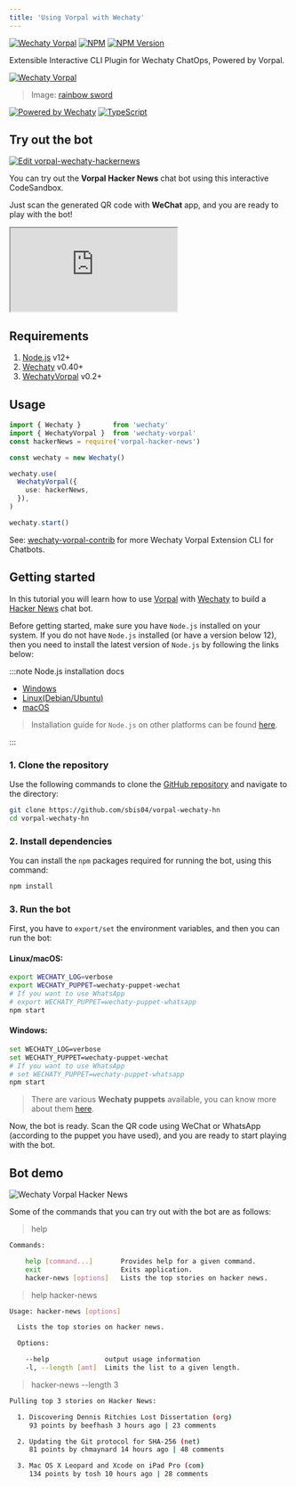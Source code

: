 ```yaml
---
title: 'Using Vorpal with Wechaty'
---
```


[![Wechaty Vorpal](https://img.shields.io/badge/Wechaty-Vorpal-brightgreen.svg)](https://github.com/wechaty/wechaty-vorpal)
[![NPM](https://github.com/wechaty/wechaty-vorpal/workflows/NPM/badge.svg)](https://github.com/wechaty/wechaty-vorpal/actions?query=workflow%3ANPM)
 [![NPM Version](https://img.shields.io/npm/v/wechaty-vorpal?color=brightgreen)](https://www.npmjs.com/package/wechaty-vorpal)

Extensible Interactive CLI Plugin for Wechaty ChatOps, Powered by Vorpal.

[![Wechaty Vorpal](https://wechaty.github.io/wechaty-vorpal/images/wechaty-vorpal.png)](https://github.com/wechaty/wechaty-vorpal)

> Image: [rainbow sword](http://pixelartmaker.com/art/3008b950f5ab168)

[![Powered by Wechaty](https://img.shields.io/badge/Powered%20By-Wechaty-brightgreen.svg)](https://github.com/Wechaty/wechaty)
[![TypeScript](https://img.shields.io/badge/%3C%2F%3E-TypeScript-blue.svg)](https://www.typescriptlang.org/)

## Try out the bot 

[![Edit vorpal-wechaty-hackernews](https://codesandbox.io/static/img/play-codesandbox.svg)](https://codesandbox.io/s/github/sbis04/vorpal-wechaty-hackernews/tree/main/?fontsize=12&hidenavigation=1&module=%2Fvorpal-bot.ts&theme=dark)

You can try out the **Vorpal Hacker News** chat bot using this interactive CodeSandbox.

Just scan the generated QR code with **WeChat** app, and you are ready to play with the bot!

<iframe 
  class="codesandbox"
  src="https://codesandbox.io/embed/github/sbis04/vorpal-wechaty-hackernews/tree/main/?fontsize=12&hidenavigation=1&module=%2Fvorpal-bot.ts&theme=dark"
  title="vorpal-wechaty-hackernews"
  sandbox="allow-forms allow-modals allow-popups allow-same-origin allow-scripts"
></iframe>

## Requirements

1. [Node.js](https://nodejs.org/en/download) v12+
2. [Wechaty](https://github.com/wechaty/wechaty) v0.40+
3. [WechatyVorpal](https://github.com/wechaty/wechaty-vorpal) v0.2+

## Usage

```ts
import { Wechaty }        from 'wechaty'
import { WechatyVorpal }  from 'wechaty-vorpal'
const hackerNews = require('vorpal-hacker-news')

const wechaty = new Wechaty()

wechaty.use(
  WechatyVorpal({
    use: hackerNews,
  }),
)

wechaty.start()
```

See: [wechaty-vorpal-contrib](https://github.com/wechaty/wechaty-vorpal-contrib) for more Wechaty Vorpal Extension CLI for Chatbots.

## Getting started

In this tutorial you will learn how to use [Vorpal](https://github.com/wechaty/wechaty-vorpal) with [Wechaty](https://wechaty.js.org/) to build a [Hacker News](https://news.ycombinator.com/) chat bot. 

Before getting started, make sure you have `Node.js` installed on your system. If you do not have `Node.js` installed (or have a version below 12), then you need to install the latest version of `Node.js` by following the links below:

:::note Node.js installation docs

* [Windows](https://nodejs.org/en/download/package-manager/#windows)
* [Linux\(Debian/Ubuntu\)](https://nodejs.org/en/download/package-manager/#debian-and-ubuntu-based-linux-distributions)
* [macOS](https://nodejs.org/en/download/package-manager/#macos)

> Installation guide for `Node.js` on other platforms can be found [here](https://nodejs.org/en/download/package-manager/).

:::

### 1. Clone the repository

Use the following commands to clone the [GitHub repository](https://github.com/sbis04/vorpal-wechaty-hn) and navigate to the directory:

```bash
git clone https://github.com/sbis04/vorpal-wechaty-hn
cd vorpal-wechaty-hn
```

### 2. Install dependencies

You can install the `npm` packages required for running the bot, using this command:

```sh
npm install
```

### 3. Run the bot

First, you have to `export/set` the environment variables, and then you can run the bot:

#### Linux/macOS:

```bash
export WECHATY_LOG=verbose
export WECHATY_PUPPET=wechaty-puppet-wechat
# If you want to use WhatsApp
# export WECHATY_PUPPET=wechaty-puppet-whatsapp
npm start
```

#### Windows:

```bash
set WECHATY_LOG=verbose
set WECHATY_PUPPET=wechaty-puppet-wechat
# If you want to use WhatsApp
# set WECHATY_PUPPET=wechaty-puppet-whatsapp
npm start
```

> There are various **Wechaty puppets** available, you can know more about them [here](https://github.com/wechaty/wechaty-getting-started#working-with-different-puppets).

Now, the bot is ready. Scan the QR code using WeChat or WhatsApp (according to the puppet you have used), and you are ready to start playing with the bot.

## Bot demo

![Wechaty Vorpal Hacker News](https://wechaty.github.io/wechaty-vorpal/images/wechaty-vorpal-hacker-news.png)

Some of the commands that you can try out with the bot are as follows:

> help

```sh
Commands:

    help [command...]       Provides help for a given command.
    exit                    Exits application.
    hacker-news [options]   Lists the top stories on hacker news.
```

> help hacker-news

```sh
Usage: hacker-news [options]

  Lists the top stories on hacker news.

  Options:

    --help              output usage information
    -l, --length [amt]  Limits the list to a given length.
```

> hacker-news --length 3

```sh
Pulling top 3 stories on Hacker News:

  1. Discovering Dennis Ritchies Lost Dissertation (org)
     93 points by beefhash 3 hours ago | 23 comments

  2. Updating the Git protocol for SHA-256 (net)
     81 points by chmaynard 14 hours ago | 48 comments

  3. Mac OS X Leopard and Xcode on iPad Pro (com)
     134 points by tosh 10 hours ago | 28 comments
```
